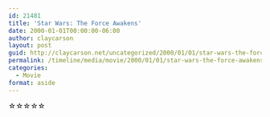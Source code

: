 ```yaml
---
id: 21481
title: 'Star Wars: The Force Awakens'
date: 2000-01-01T00:00:00-06:00
author: claycarson
layout: post
guid: http://claycarson.net/uncategorized/2000/01/01/star-wars-the-force-awakens/
permalink: /timeline/media/movie/2000/01/01/star-wars-the-force-awakens/
categories:
  - Movie
format: aside
---
```

<div class="media-details"></div>

<div class="media-creator"></div>

<div class="media-rating">☆☆☆☆☆</div>